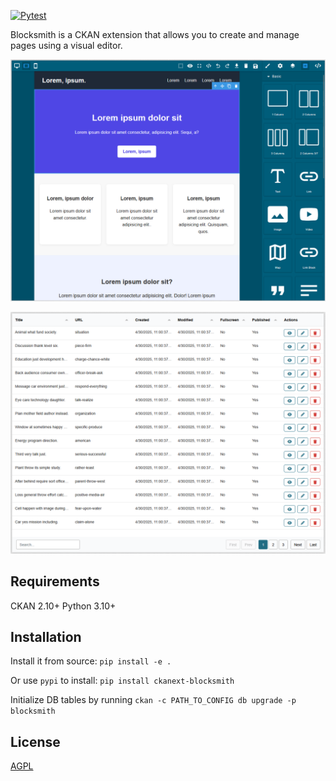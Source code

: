 [![Pytest](https://github.com/DataShades/ckanext-blocksmith/actions/workflows/test.yml/badge.svg)](https://github.com/DataShades/ckanext-blocksmith/actions/workflows/test.yml)

Blocksmith is a CKAN extension that allows you to create and manage pages using a visual editor.

![editor screenshot](https://raw.githubusercontent.com/DataShades/ckanext-blocksmith/master/docs/images/editor.png)

![list screenshot](https://raw.githubusercontent.com/DataShades/ckanext-blocksmith/master/docs/images/list.png)

## Requirements

CKAN 2.10+
Python 3.10+

## Installation

Install it from source:
    ```
    pip install -e .
    ```

Or use `pypi` to install:
    ```
    pip install ckanext-blocksmith
    ```

Initialize DB tables by running ```ckan -c PATH_TO_CONFIG db upgrade -p blocksmith```

## License

[AGPL](https://www.gnu.org/licenses/agpl-3.0.en.html)
